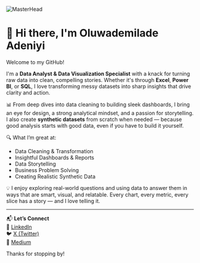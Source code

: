 ![MasterHead](https://media.licdn.com/dms/image/v2/D4D16AQH97hG224RhoQ/profile-displaybackgroundimage-shrink_350_1400/B4DZXZeeolHIAY-/0/1743110402326?e=1752105600&v=beta&t=Y2NLLK9Js-cfLXZlmPmAlRNKN8X69GL1Qw9LlqSHOpw)
# 👋 Hi there, I'm Oluwademilade Adeniyi

Welcome to my GitHub!

I'm a **Data Analyst & Data Visualization Specialist** with a knack for turning raw data into clean, compelling stories. Whether it's through **Excel**, **Power BI**, or **SQL**, I love transforming messy datasets into sharp insights that drive clarity and action.

📊 From deep dives into data cleaning to building sleek dashboards, I bring an eye for design, a strong analytical mindset, and a passion for storytelling. I also create **synthetic datasets** from scratch when needed — because good analysis starts with good data, even if you have to build it yourself.

🔍 What I’m great at:
- Data Cleaning & Transformation  
- Insightful Dashboards & Reports  
- Data Storytelling  
- Business Problem Solving  
- Creating Realistic Synthetic Data  

💡 I enjoy exploring real-world questions and using data to answer them in ways that are smart, visual, and relatable. Every chart, every metric, every slice has a story — and I love telling it.

---

📬 **Let’s Connect**  
🔗 [LinkedIn](https://linkedin.com/in/demibolt/)  
🐦 [X (Twitter)](https://x.com/demibolt_)  
📝 [Medium](https://medium.com/@demibolt)

Thanks for stopping by!
